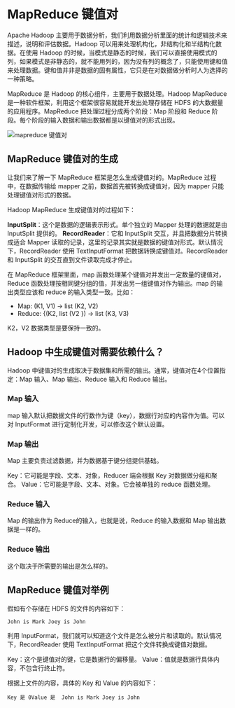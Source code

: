 # MapReduce 键值对

Apache Hadoop 主要用于数据分析，我们利用数据分析里面的统计和逻辑技术来描述，说明和评估数据。Hadoop 可以用来处理机构化，非结构化和半结构化数据。在使用 Hadoop 的时候，当模式是静态的时候，我们可以直接使用模式的列，如果模式是非静态的，就不能用列的，因为没有列的概念了，只能使用键和值来处理数据。键和值并非是数据的固有属性，它只是在对数据做分析时人为选择的一种策略。

MapReduce 是 Hadoop 的核心组件，主要用于数据处理。Hadoop MapReduce 是一种软件框架，利用这个框架很容易就能开发出处理存储在 HDFS 的大数据量的应用程序。MapReduce 把处理过程分成两个阶段：Map 阶段和 Reduce 阶段。每个阶段的输入数据和输出数据都是以键值对的形式出现。

![mapreduce 键值对](https://kingcall.oss-cn-hangzhou.aliyuncs.com/blog/img/file_1570244230000_20191005105712507997.png)

## MapReduce 键值对的生成

让我们来了解一下 MapReduce 框架是怎么生成键值对的。MapReduce 过程中，在数据传输给 mapper 之前，数据首先被转换成键值对，因为 mapper 只能处理键值对形式的数据。

Hadoop MapReduce 生成键值对的过程如下：

**InputSplit**：这个是数据的逻辑表示形式。单个独立的 Mapper 处理的数据就是由 InputSplit 提供的。
**RecordReader**：它和 InputSplit 交互，并且把数据分片转换成适合 Mapper 读取的记录，这里的记录其实就是数据的键值对形式。默认情况下，RecordReader 使用 TextInputFormat 把数据转换成键值对。RecordReader 和 InputSplit 的交互直到文件读取完成才停止。

在 MapReduce 框架里面，map 函数处理某个键值对并发出一定数量的键值对，Reduce 函数处理按相同键分组的值，并发出另一组键值对作为输出。map 的输出类型应该和 reduce 的输入类型一致。比如：

- Map: (K1, V1) -> list (K2, V2)
- Reduce: {(K2, list (V2 }) -> list (K3, V3)

K2，V2 数据类型是要保持一致的。

## Hadoop 中生成键值对需要依赖什么？

Hadoop 中键值对的生成取决于数据集和所需的输出。通常，键值对在4个位置指定：Map 输入、Map 输出、Reduce 输入和 Reduce 输出。

### Map 输入

map 输入默认把数据文件的行数作为键（key），数据行对应的内容作为值。可以对 InputFormat 进行定制化开发，可以修改这个默认设置。

### Map 输出

Map 主要负责过滤数据，并为数据基于键分组提供基础。

Key：它可能是字段、文本、对象，Reducer 端会根据 Key 对数据做分组和聚合。
Value：它可能是字段、文本、对象。它会被单独的 reduce 函数处理。

### Reduce 输入

Map 的输出作为 Reduce的输入，也就是说，Reduce 的输入数据和 Map 输出数据是一样的。

### Reduce 输出

这个取决于所需要的输出是怎么样的。

## MapReduce 键值对举例

假如有个存储在 HDFS 的文件的内容如下：

```
John is Mark Joey is John
```

利用 InputFormat，我们就可以知道这个文件是怎么被分片和读取的。默认情况下，RecordReader 使用 TextInputFormat 把这个文件转换成键值对数据。

Key：这个是键值对的键，它是数据行的偏移量。
Value：值就是数据行具体内容，不包含行终止符。

根据上文件的内容，具体的 Key 和 Value 的内容如下：

```
Key 是 0Value 是  John is Mark Joey is John
```

